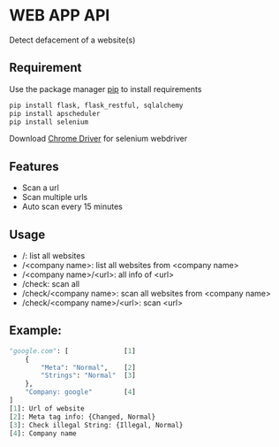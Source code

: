 # WEB APP API

Detect defacement of a website(s)

## Requirement

Use the package manager [pip](https://pip.pypa.io/en/stable/) to install requirements

```bash
pip install flask, flask_restful, sqlalchemy
pip install apscheduler
pip install selenium
```

Download [Chrome Driver](https://chromedriver.chromium.org/downloads) for selenium webdriver

## Features

- Scan a url
- Scan multiple urls
- Auto scan every 15 minutes

## Usage

- /: list all websites
- /\<company name\>: list all websites from \<company name\>
- /\<company name\>/\<url\>: all info of \<url\>
- /check: scan all
- /check/\<company name\>: scan all websites from \<company name\>
- /check/\<company name\>/\<url\>: scan \<url\>

## Example:

```python
"google.com": [              [1]
    {
        "Meta": "Normal",    [2]
        "Strings": "Normal"  [3]
    },
    "Company: google"        [4]
]
[1]: Url of website
[2]: Meta tag info: {Changed, Normal}
[3]: Check illegal String: {Illegal, Normal}
[4]: Company name
```
